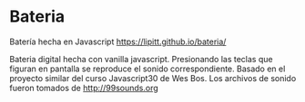 # Bateria
Batería hecha en Javascript https://lipitt.github.io/bateria/

Bateria digital hecha con vanilla javascript. Presionando las teclas que figuran en pantalla se reproduce el sonido correspondiente. 
Basado en el proyecto similar del curso Javascript30 de Wes Bos. Los archivos de sonido fueron tomados de http://99sounds.org
